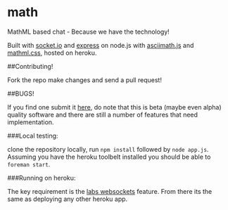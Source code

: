 math
====

MathML based chat - Because we have the technology!

Built with [socket.io](http://socket.io) and [express](http://expressjs.com) on node.js with [asciimath.js](http://mathcs.chapman.edu/~jipsen/mathml/asciimath.html) and [mathml.css](https://github.com/fred-wang/mathml.css/blob/master/mathml.css), hosted on heroku.

##Contributing!

Fork the repo make changes and send a pull request!

##BUGS!

If you find one submit it [here](https://github.com/hansolo669/math/issues), do note that this is beta (maybe even alpha) quality software and there are still a number of features that need implementation.

###Local testing:

clone the repository locally, run `npm install` followed by `node app.js`.  
Assuming you have the heroku toolbelt installed you should be able to `foreman start`.

###Running on heroku:

The key requirement is the [labs websockets](https://devcenter.heroku.com/articles/heroku-labs-websockets) feature. From there its the same as deploying any other heroku app.
